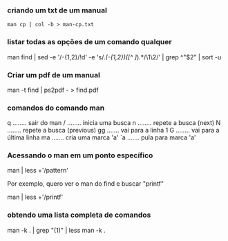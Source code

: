 ### criando um txt de um manual

    man cp | col -b > man-cp.txt


### listar todas as opções de um comando qualquer

man find | sed  -e '/-\{1,2\}/!d' -e 's/.*\(-\{1,2\}\)\([^ ]*\).*/\1\2/' | grep ^"$2" | sort -u

### Criar um pdf de um manual

man -t find | ps2pdf - > find.pdf

### comandos do comando man

  q ........ sair do man
  / ........ inicia uma busca
  n ........ repete a busca (next)
  N ........ repete a busca (previous)
  gg ....... vai para a linha 1
  G ........ vai para a última linha
  ma ....... cria uma marca 'a'
  `a ....... pula para marca 'a'

### Acessando o man em um ponto específico

man <COMMAND> | less +'/pattern'


Por exemplo, quero ver o man do find e buscar "printf"


man <COMMAND> | less +'/printf'


### obtendo uma lista completa de comandos

man -k . | grep "(1)" | less
man -k .
